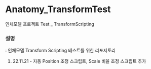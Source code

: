# Anatomy_TransformTest
인체모델 프로젝트 Test _ TransformScripting 

### 설명 
: 인체모델 Transform Scripting 테스트를 위한 리포지토리
 1. 22.11.21 - 자동 Position 조정 스크립트, Scale 비율 조정 스크립트 추가 